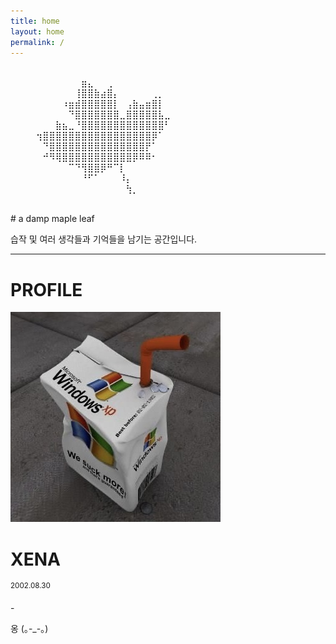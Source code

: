 ```yaml
---
title: home
layout: home
permalink: /
---
```


⠀⠀⠀⠀⠀⠀⠀⠀⠀⠀⠀⠀⠀⠀⠀⠀⠀⠀⠀⠀⠀⠀⠀⠀⠀⠀⠀⠀⠀⠀⠀⠀⠀⠀⠀⠀⠀⠀⠀⠀⠀⠀⠀⠀
⠀⠀⠀⠀⠀⠀⠀⠀⠀⠀⠀⣶⣄⠀⠀⢀⠀⠀⠀⠀⠀⠀⠀⠀⠀⠀⠀⠀⠀⠀
⠀⠀⠀⠀⠀⠀⠀⠀⠀⠀⢸⣿⣿⣷⣴⣿⡄⠀⠀⠀⠀⠀⢀⡀⠀⠀⠀⠀⠀⠀
⠀⠀⠀⠀⠀⠀⠀⠀⠰⣶⣾⣿⣿⣿⣿⣿⡇⠀⢠⣷⣤⣶⣿⡇⠀⠀⠀⠀⠀⠀
⠀⠀⠀⠀⠀⠀⠀⠀⠀⠙⣿⣿⣿⣿⣿⣿⣿⣀⣿⣿⣿⣿⣿⣧⣀⠀⠀⠀⠀⠀
⠀⠀⠀⠀⠀⠀⠀⣷⣦⣀⠘⣿⣿⣿⣿⣿⣿⣿⣿⣿⣿⣿⣿⣿⠃⠀⠀⠀⠀⠀
⠀⠀⠀⠀⢲⣿⣿⣿⣿⣿⣿⣿⣿⣿⣿⣿⣿⣿⣿⣿⣿⣿⡿⠁⠀⠀⠀⠀⠀⠀
⠀⠀⠀⠀⠀⠙⣿⣿⣿⣿⣿⣿⣿⣿⣿⣿⣿⣿⣿⣿⣿⡟⠁⠀⠀⠀⠀⠀⠀⠀
⠀⠀⠀⠀⠀⠚⠻⢿⣿⣿⣿⣿⣿⣿⣿⣿⣿⣿⣿⡿⠿⠿⠂⠀⠀⠀⠀⠀⠀⠀
⠀⠀⠀⠀⠀⠀⠀⠀⠀⠉⠙⢻⣿⣿⡿⠛⠉⡇⠀⠀⠀⠀⠀⠀⠀⠀⠀⠀⠀⠀
⠀⠀⠀⠀⠀⠀⠀⠀⠀⠀⠀⠘⠋⠁⠀⠀⠀⠸⡄⠀⠀⠀⠀⠀⠀⠀⠀⠀⠀⠀
⠀⠀⠀⠀⠀⠀⠀⠀⠀⠀⠀⠀⠀⠀⠀⠀⠀⠀⢳⡀⠀⠀⠀

<br>
# a damp maple leaf


습작 및 여러 생각들과 기억들을 남기는 공간입니다.


- - -

# PROFILE

<div class="profile-box-container">
      <div class="profile-box">
            <img src="contents/juice.jpg" alt="juice">
            <div class="divider"></div> <!-- 구분선 -->
            <h1>XENA</h1>
            <sup>2002.08.30</sup>
            <p>-</p>
            <p>옹 (｡-_-｡)</p>
      </div>
      <div class="calendar" id="calendar"></div>
</div>
